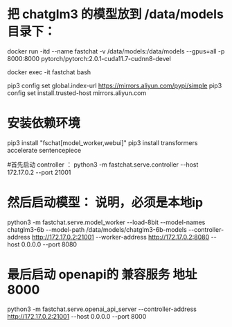 # 把 chatglm3 的模型放到 /data/models 目录下：
docker run -itd --name fastchat -v /data/models:/data/models --gpus=all -p 8000:8000 pytorch/pytorch:2.0.1-cuda11.7-cudnn8-devel

docker exec -it fastchat bash 

pip3 config set global.index-url https://mirrors.aliyun.com/pypi/simple 
pip3 config set install.trusted-host mirrors.aliyun.com

# 安装依赖环境
pip3 install "fschat[model_worker,webui]"
pip3 install transformers accelerate sentencepiece

#首先启动 controller ：
python3 -m fastchat.serve.controller --host 172.17.0.2 --port 21001 
# 然后启动模型： 说明，必须是本地ip 
python3 -m fastchat.serve.model_worker --load-8bit --model-names chatglm3-6b --model-path /data/models/chatglm3-6b-models --controller-address http://172.17.0.2:21001 --worker-address http://172.17.0.2:8080 --host 0.0.0.0 --port 8080 
# 最后启动 openapi的 兼容服务 地址 8000
python3 -m fastchat.serve.openai_api_server --controller-address http://172.17.0.2:21001 --host 0.0.0.0 --port 8000

